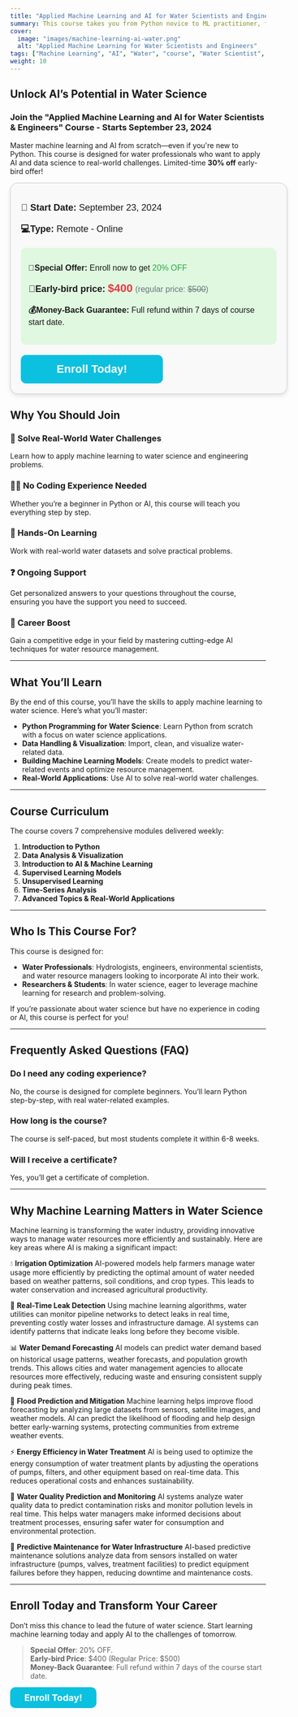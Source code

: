 ```yaml
---
title: "Applied Machine Learning and AI for Water Scientists and Engineers"
summary: This course takes you from Python novice to ML practitioner, focusing on real-world water challenges. Perfect for water professionals, researchers, and students with no prior coding experience.
cover:
  image: "images/machine-learning-ai-water.png"
  alt: "Applied Machine Learning for Water Scientists and Engineers"
tags: ["Machine Learning", "AI", "Water", "course", "Water Scientist", "Water Engineer", "Python", "Data Science"]
weight: 10
---
```

## Unlock AI’s Potential in Water Science
### Join the "Applied Machine Learning and AI for Water Scientists & Engineers" Course - Starts September 23, 2024

Master machine learning and AI from scratch—even if you're new to Python. This course is designed for water professionals who want to apply AI and data science to real-world challenges. Limited-time **30% off** early-bird offer!

<html>
<div style="background-color:#f9f9f9;padding:20px;border-radius:15px;border:solid #ccc 1px;width:100%;font-family:sans-serif;box-shadow:0 4px 8px rgba(0, 0, 0, 0.1);">
  <!-- Start Date and Type Information -->
  <p style="font-size:18px;margin-bottom:10px;"><b>📅 Start Date:</b> September 23, 2024</p>
  <p style="font-size:18px;margin-bottom:20px;"><b>💻Type:</b> Remote - Online</p>
  <!-- Special Offer Section -->
  <div style="background-color:#e0f8e0;padding:15px;border-radius:10px;margin-bottom:20px;">
    <p style="font-size:16px"><b>🎉Special Offer:</b> Enroll now to get <span style="color:#28a745;">20% OFF</span></p>
    <p style="font-size:18px;">
      <b>💸Early-bird price:</b> <span style="color:#e63946;font-weight:bold;font-size:22px;">$400</span> 
      <span style="font-size:16px;color:#6c757d;">(regular price: <span style="text-decoration:line-through;">$500</span>)</span>
    </p>
    <!-- Money-Back Guarantee -->
    <p style="font-size:16px;margin-bottom:20px;"><b>💰Money-Back Guarantee:</b> Full refund within 7 days of course start date.</p>
  </div>
  <!-- Enroll Button -->
  <a href="https://hydroinformatics.teachable.com/purchase?product_id=5824586" 
     style="display:block;background-color:#0cc0df;color:#fff;text-align:center;padding:15px;border-radius:10px;font-size:22px;font-weight:bold;text-decoration:none; max-width:250px">
     Enroll Today!
  </a>
</div>
</html>


## Why You Should Join

### **🚀 Solve Real-World Water Challenges**  
Learn how to apply machine learning to water science and engineering problems.

### **🧑‍💻 No Coding Experience Needed**  
Whether you’re a beginner in Python or AI, this course will teach you everything step by step.

### **🔧 Hands-On Learning**  
Work with real-world water datasets and solve practical problems.

### **❓ Ongoing Support**
Get personalized answers to your questions throughout the course, ensuring you have the support you need to succeed.

### **🌟 Career Boost**  
Gain a competitive edge in your field by mastering cutting-edge AI techniques for water resource management.

---

## What You’ll Learn

By the end of this course, you’ll have the skills to apply machine learning to water science. Here’s what you’ll master:

- **Python Programming for Water Science**: Learn Python from scratch with a focus on water science applications.
- **Data Handling & Visualization**: Import, clean, and visualize water-related data.
- **Building Machine Learning Models**: Create models to predict water-related events and optimize resource management.
- **Real-World Applications**: Use AI to solve real-world water challenges.

---

## Course Curriculum

The course covers 7 comprehensive modules delivered weekly:

1. **Introduction to Python**  
2. **Data Analysis & Visualization**  
3. **Introduction to AI & Machine Learning**  
4. **Supervised Learning Models**  
5. **Unsupervised Learning**  
6. **Time-Series Analysis**  
7. **Advanced Topics & Real-World Applications**

---

## Who Is This Course For?

This course is designed for:

- **Water Professionals**: Hydrologists, engineers, environmental scientists, and water resource managers looking to incorporate AI into their work.
- **Researchers & Students**: In water science, eager to leverage machine learning for research and problem-solving.

If you’re passionate about water science but have no experience in coding or AI, this course is perfect for you!

---

## Frequently Asked Questions (FAQ)

### **Do I need any coding experience?**  
No, the course is designed for complete beginners. You’ll learn Python step-by-step, with real water-related examples.

### **How long is the course?**  
The course is self-paced, but most students complete it within 6-8 weeks.

### **Will I receive a certificate?**  
Yes, you’ll get a certificate of completion.

---

## Why Machine Learning Matters in Water Science

Machine learning is transforming the water industry, providing innovative ways to manage water resources more efficiently and sustainably. Here are key areas where AI is making a significant impact:

💧 **Irrigation Optimization**
AI-powered models help farmers manage water usage more efficiently by predicting the optimal amount of water needed based on weather patterns, soil conditions, and crop types. This leads to water conservation and increased agricultural productivity.

🚨 **Real-Time Leak Detection**
Using machine learning algorithms, water utilities can monitor pipeline networks to detect leaks in real time, preventing costly water losses and infrastructure damage. AI systems can identify patterns that indicate leaks long before they become visible.

📊 **Water Demand Forecasting**
AI models can predict water demand based on historical usage patterns, weather forecasts, and population growth trends. This allows cities and water management agencies to allocate resources more effectively, reducing waste and ensuring consistent supply during peak times.

🌊 **Flood Prediction and Mitigation**
Machine learning helps improve flood forecasting by analyzing large datasets from sensors, satellite images, and weather models. AI can predict the likelihood of flooding and help design better early-warning systems, protecting communities from extreme weather events.

⚡ **Energy Efficiency in Water Treatment**
AI is being used to optimize the energy consumption of water treatment plants by adjusting the operations of pumps, filters, and other equipment based on real-time data. This reduces operational costs and enhances sustainability.

🧪 **Water Quality Prediction and Monitoring**
AI systems analyze water quality data to predict contamination risks and monitor pollution levels in real time. This helps water managers make informed decisions about treatment processes, ensuring safer water for consumption and environmental protection.

🚜 **Predictive Maintenance for Water Infrastructure**
AI-based predictive maintenance solutions analyze data from sensors installed on water infrastructure (pumps, valves, treatment facilities) to predict equipment failures before they happen, reducing downtime and maintenance costs.

---

## Enroll Today and Transform Your Career

Don’t miss this chance to lead the future of water science. Start learning machine learning today and apply AI to the challenges of tomorrow.

> **Special Offer**: 20% OFF.  
> **Early-bird Price**: $400 (Regular Price: $500)  
> **Money-Back Guarantee**: Full refund within 7 days of the course start date.

<html>
  <a href="https://hydroinformatics.teachable.com/purchase?product_id=5824586" 
     style="display:block;background-color:#0cc0df;color:#fff;text-align:center;padding:10px;border-radius:10px;font-size:18px;font-weight:bold;text-decoration:none; max-width:150px">
     Enroll Today!
  </a>
</html>